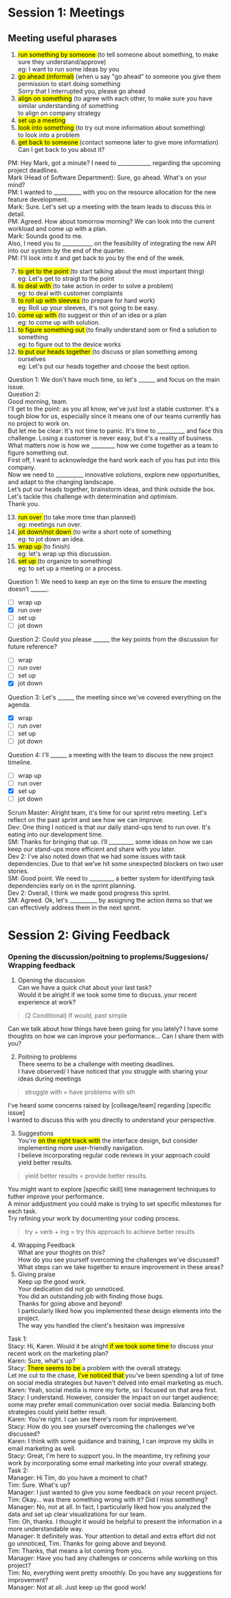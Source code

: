# Session 1: Meetings
## Meeting useful pharases 
1. <mark>run something by someone </mark> (to tell someone about something, to make sure they understand/approve) </br> eg: I want to run some ideas by you
2. <mark>go ahead (informal)</mark> (when u say "go ahead" to someone you give them permission to start doing something </br> Sorry that I interrupted you, please go ahead
3. <mark> align on something</mark> (to agree with each other, to make sure you have similar understanding of something </br> to align on company strategy
4. <mark> set up a meeting </mark>
5. <mark> look into something </mark> (to try out more information about something) </br> to look into a problem
6. <mark> get back to someone </mark> (contact someone later to give more information) </br> Can I get back to you about it?</br>

PM: Hey Mark, got a minute? I need to ____________ regarding the upcoming project deadlines. </br>
Mark (Head of Software Department): Sure, go ahead. What's on your mind? </br>
PM: I wanted to __________ with you on the resource allocation for the new feature development.</br>
Mark: Sure. Let's set up a meeting with the team leads to discuss this in detail.</br>
PM: Agreed. How about tomorrow morning? We can look into the current workload and come up with a plan.</br>
Mark: Sounds good to me.</br>
Also, I need you to ___________ on the feasibility of integrating the new API into our system by the end of the quarter.</br>
PM: I'll look into it and get back to you by the end of the week.</br>

7.  <mark> to get to the point </mark> (to start talking about the most important thing)</br> eg: Let's get to straigt to the point
8.  <mark> to deal with </mark> (to take action in order to solve a problem) </br> eg: to deal with customer complaints
9.  <mark> to roll up with sleeves </mark> (to prepare for hard work) </br> eg: Roll up your sleeves, it's not going to be easy.
10. <mark> come up with </mark> (to suggest or thin of an idea or a plan </br> eg: to come up with solution.
11. <mark> to figure something out </mark> (to finally understand som or find a solution to something </br> eg: to figure out to the device works
12. <mark> to put our heads together </mark> (to discuss or plan something among ourselves </br> eg: Let's put our heads together and choose the best option. </br>

Question 1:
We don't have much time, so let's ______ and focus on the main issue.</br>
Question 2: </br>
Good morning, team.</br>
I'll get to the point: as you all know, we've just lost a stable customer. It's a tough blow for us, especially since it means one of our teams currently has no project to work on.</br>
But let me be clear: It's not time to panic. It's time to __________ and face this challenge.
Losing a customer is never easy, but it's a reality of business. What matters now is how we ________, how we come together as a team to figure something out.</br>
First off, I want to acknowledge the hard work each of you has put into this company.</br>
Now we need to __________ innovative solutions, explore new opportunities, and adapt to the changing landscape.</br>
Let’s put our heads together, brainstorm ideas, and think outside the box. Let's tackle this challenge with determination and optimism.</br>
Thank you.</br>

13. <mark> run over </mark> (to take more time than planned) </br> eg: meetings run over.
14. <mark> jot down/not down </mark> (to write a short note of something </br> eg: to jot down an idea.
15. <mark> wrap up </mark> (to finish) </br> eg: let's wrap up this discussion.
16. <mark> set up </mark> (to organize to something) </br> eg: to set up a meeting or a process.</br>

Question 1:
We need to keep an eye on the time to ensure the meeting doesn’t ______.
- [ ] wrap up
- [x] run over
- [ ] set up
- [ ] jot down
      
Question 2:
Could you please ______ the key points from the discussion for future reference?
- [ ] wrap 
- [ ] run over
- [ ] set up
- [x] jot down
      
Question 3:
Let's ______ the meeting since we've covered everything on the agenda.
- [x] wrap 
- [ ] run over
- [ ] set up
- [ ] jot down

Question 4:
I'll ______ a meeting with the team to discuss the new project timeline.
- [ ] wrap up
- [ ] run over
- [x] set up
- [ ] jot down

Scrum Master: Alright team, it's time for our sprint retro meeting. Let's reflect on the past sprint and see how we can improve.</br>
Dev: One thing I noticed is that our daily stand-ups tend to run over. It's eating into our development time.</br>
SM: Thanks for bringing that up. I’ll _________ some ideas on how we can keep our stand-ups more efficient and share with you later.</br>
Dev 2: I've also noted down that we had some issues with task dependencies. Due to that we’ve hit some unexpected blockers on two user stories.</br>
SM: Good point. We need to _________ a better system for identifying task dependencies early on in the sprint planning.</br>
Dev 2: Overall, I think we made good progress this sprint.</br>
SM: Agreed. Ok, let's __________ by assigning the action items so that we can effectively address them in the next sprint.</br>

# Session 2: Giving Feedback
### Opening the discussion/poitning to proplems/Suggesions/ Wrapping feedback
1. Opening the discussion </br>
Can we have a quick chat about your last task? </br>
Would it be alright if we took some time to discuss..your recent experience at work? </br>
> (2 Conditional) If would, past simple </br>

Can we talk about how things have been going for you lately? </b>
I have some thoughts on how we can improve your performance... Can I share them with you? </br>

2. Poitning to problems</br>
There seems to be a challenge with meeting deadlines. </br>
I have observed/ I have noticed that you struggle with sharing your ideas during meetings </br>
> struggle with = have problems with sth </br>

I've heard some concerns raised by [colleage/team] regarding [specific issue] </br>
I wanted to discuss this with you directly to understand your perspective. </br>

3. Suggestions</br>
You're <mark>on the right track with</mark> the interface design, but consider implementing more user-friendly navigation. </br>
I believe incorporating regular code reviews in your approach could yield better results. </br> 
> yield better results = provide better results. </br>

You might want to explore [specific skill] time management techniques to futher improve your performance. </br>
A minor addjustment you could make is trying to set specific milestones for each task. </br>
Try refining your work by documenting your coding process. </br> 
> try + verb + ing = try this approach to achieve better results </br>

4. Wrapping Feedback </br>
What are your thoghts on this? </br>
How do you see yourself overcoming the challenges we've discussed? </br>
What steps can we take together to ensure improvement in these areas? </br>
5. Giving praise </br>
Keep up the good work. </br>
Your dedication did not go unnoticed. </br>
You did an outstanding job with finding those bugs. </br>
Thanks for going above and beyond! </br>
I particularly liked how you implemented these design elements into the project. </br>
The way you handled the client's hesitaion was impressive </br>


Task 1: </br>
Stacy: Hi, Karen. Would it be alright<mark> if we took some time </mark> to discuss your recent work on the marketing plan? </br>
Karen: Sure, what's up? </br>
Stacy: <mark> There seems to be </mark>  a problem with the overall strategy. </br>
Let me cut to the chase, <mark> I've noticed that </mark>  you've been spending a lot of time on social media strategies but haven't delved into email marketing as much. </br>
Karen: Yeah, social media is more my forte, so I focused on that area first.</br>
Stacy: I understand. However, consider the impact on our target audience; some may prefer email communication over social media. Balancing both strategies could yield better result. </br>
Karen: You're right. I can see there's room for improvement.</br>
Stacy: How do you see yourself overcoming the challenges we've discussed?</br>
Karen: I think with some guidance and training, I can improve my skills in email marketing as well.</br>
Stacy: Great, I'm here to support you. In the meantime, try refining your work by incorporating some email marketing into your overall strategy.</br>
Task 2: </br>
Manager: Hi Tim, do you have a moment to chat? </br>
Tim: Sure. What's up? </br>
Manager: I just wanted to give you some feedback on your recent project.</br>
Tim: Okay… was there something wrong with it? Did I miss something?</br>
Manager: No, not at all. In fact, I particularly liked how you analyzed the data and set up clear visualizations for our team.</br>
Tim: Oh, thanks. I thought it would be helpful to present the information in a more understandable way. </br>
Manager: It definitely was. Your attention to detail and extra effort did not go unnoticed, Tim. Thanks for going above and beyond. </br>
Tim: Thanks, that means a lot coming from you. </br>
Manager: Have you had any challenges or concerns while working on this project? </br>
Tim: No, everything went pretty smoothly. Do you have any suggestions for improvement?</br>
Manager: Not at all. Just keep up the good work! </br>















